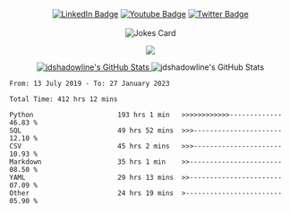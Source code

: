 <div id="header" align="center">
<div id="badges">
  <a href="your-URL">
  <img src="https://img.shields.io/badge/LinkedIn-blue?style=for-the-badge&logo=linkedin&logoColor=white" alt="LinkedIn Badge"/></a>
    <a href="your-URL">
  <img src="https://img.shields.io/badge/YouTube-red?style=for-the-badge&logo=youtube&logoColor=white" alt="Youtube Badge"/></a>
      <a href="your-URL">
  <img src="https://img.shields.io/badge/Twitter-blue?style=for-the-badge&logo=twitter&logoColor=white" alt="Twitter Badge"/></a><br>
  <img src="https://komarev.com/ghpvc/?username=jdshadowline&style=flat-square&color=blue" alt=""/><br><br>
  <img src="https://readme-jokes.vercel.app/api" alt="Jokes Card" />
</div>
  </div>

<p align="center">
  <a href="https://skillicons.dev">
    <img src="https://skillicons.dev/icons?i=py,docker,git,github,grafana,cloudflare,flutter,html,instagram,jenkins,linux,md,ps,raspberrypi,selenium,twitter,vscode&theme=dark&perline=5" />
  </a>
</p>

<div id="cards" align="center">
  <a href="https://awesome-github-stats.azurewebsites.net/index.html??cardType=github&theme=dracula">    <img  alt="jdshadowline's GitHub Stats" src="https://awesome-github-stats.azurewebsites.net/user-stats/jdshadowline?cardType=github&theme=dracula" />  </a>
  <img alt="jdshadowline's GitHub Stats" src="https://streak-stats.demolab.com?user=jdshadowline&theme=dracula" /> 

 </div>
 
 
<!--START_SECTION:waka-->

```text
From: 13 July 2019 - To: 27 January 2023

Total Time: 412 hrs 12 mins

Python                     193 hrs 1 min   >>>>>>>>>>>>-------------   46.83 %
SQL                        49 hrs 52 mins  >>>----------------------   12.10 %
CSV                        45 hrs 2 mins   >>>----------------------   10.93 %
Markdown                   35 hrs 1 min    >>-----------------------   08.50 %
YAML                       29 hrs 13 mins  >>-----------------------   07.09 %
Other                      24 hrs 19 mins  >------------------------   05.90 %
```

<!--END_SECTION:waka-->

